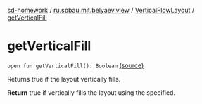 [sd-homework](../../index.md) / [ru.spbau.mit.belyaev.view](../index.md) / [VerticalFlowLayout](index.md) / [getVerticalFill](.)

# getVerticalFill

`open fun getVerticalFill(): Boolean` [(source)](https://github.com/StasBel/sd-homework/blob/InstantMessenger/src/main/kotlin/ru/spbau/mit/belyaev/view/VerticalFlowLayout.java#L158)

Returns true if the layout vertically fills.

**Return**
true if vertically fills the layout using the specified.

